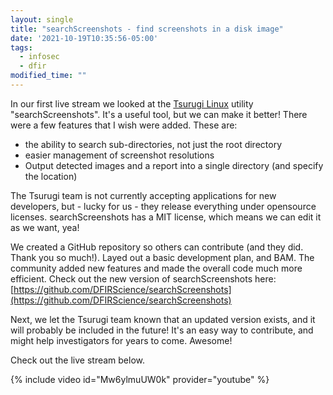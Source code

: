 ```yaml
---
layout: single
title: "searchScreenshots - find screenshots in a disk image"
date: '2021-10-19T10:35:56-05:00'
tags:
  - infosec
  - dfir
modified_time: ""
---
```


In our first live stream we looked at the [Tsurugi Linux](https://tsurugi-linux.org) utility "searchScreenshots". It's a useful tool,
but we can make it better! There were a few features that I wish were added. These are:

* the ability to search sub-directories, not just the root directory
* easier management of screenshot resolutions
* Output detected images and a report into a single directory (and specify the location)

The Tsurugi team is not currently accepting applications for new developers, but - lucky for us - they release everything under opensource
licenses. searchScreenshots has a MIT license, which means we can edit it as we want, yea!

We created a GitHub repository so others can contribute (and they did. Thank you so much!). Layed out a basic development plan, and BAM.
The community added new features and made the overall code much more efficient. Check out the new version of searchScreenshots here:
[https://github.com/DFIRScience/searchScreenshots](https://github.com/DFIRScience/searchScreenshots)

Next, we let the Tsurugi team known that an updated version exists, and it will probably be included in the future! It's an easy way to
contribute, and might help investigators for years to come. Awesome!

Check out the live stream below.

{% include video id="Mw6ylmuUW0k" provider="youtube" %}
